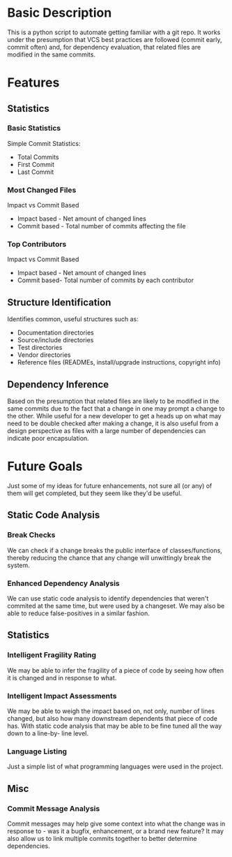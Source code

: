 # Basic Description

This is a python script to automate getting familiar with a git repo.  It works
under the presumption that VCS best practices are followed (commit early,
commit often) and, for dependency evaluation, that related files are modified
in the same commits.

# Features
## Statistics
### Basic Statistics

Simple Commit Statistics:

* Total Commits
* First Commit
* Last Commit

### Most Changed Files

Impact vs Commit Based

* Impact based - Net amount of changed lines
* Commit based - Total number of commits affecting the file

### Top Contributors

Impact vs Commit Based

* Impact based - Net amount of changed lines
* Commit based- Total number of commits by each contributor

## Structure Identification

Identifies common, useful structures such as:

* Documentation directories
* Source/include directories
* Test directories
* Vendor directories
* Reference files (READMEs, install/upgrade instructions, copyright info)

## Dependency Inference

Based on the presumption that related files are likely to be modified in the
same commits due to the fact that a change in one may prompt a change to the
other.  While useful for a new developer to get a heads up on what may need
to be double checked after making a change, it is also useful from a design
perspective as files with a large number of dependencies can indicate poor
encapsulation.

# Future Goals

Just some of my ideas for future enhancements, not sure all (or any) of them
will get completed, but they seem like they'd be useful.

## Static Code Analysis
### Break Checks

We can check if a change breaks the public interface of classes/functions,
thereby reducing the chance that any change will unwittingly break the system.

### Enhanced Dependency Analysis

We can use static code analysis to identify dependencies that weren't commited
at the same time, but were used by a changeset.  We may also be able to reduce
false-positives in a similar fashion.

## Statistics
### Intelligent Fragility Rating

We may be able to infer the fragility of a piece of code by seeing how often
it is changed and in response to what.

### Intelligent Impact Assessments

We may be able to weigh the impact based on, not only, number of lines changed,
but also how many downstream dependents that piece of code has.  With static
code analysis that may be able to be fine tuned all the way down to a line-by-
line level.

### Language Listing

Just a simple list of what programming languages were used in the project.

## Misc
### Commit Message Analysis

Commit messages may help give some context into what the change was in response
to - was it a bugfix, enhancement, or a brand new feature?  It may also allow
us to link multiple commits together to better determine dependencies.
